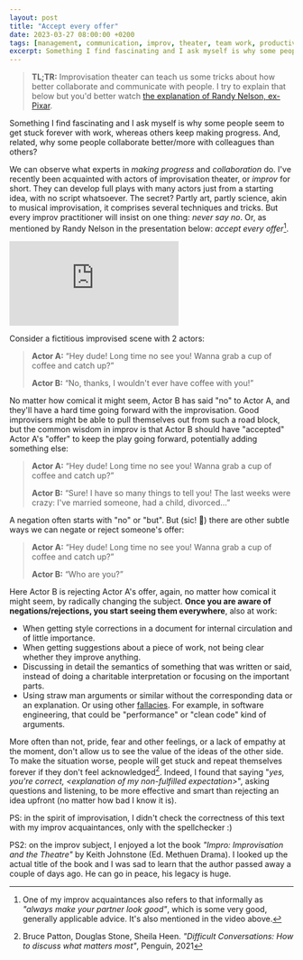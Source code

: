 ```yaml
---
layout: post
title: "Accept every offer"
date: 2023-03-27 08:00:00 +0200
tags: [management, communication, improv, theater, team work, productivity]
excerpt: Something I find fascinating and I ask myself is why some people seem to get stuck forever with work, whereas others keep making progress. And, related, why some people collaborate better/more with colleagues than others?
---
```


> **TL;TR:** Improvisation theater can teach us some tricks about how better collaborate and communicate with people. I try to explain that below but you'd better watch [the explanation of Randy Nelson, ex-Pixar](https://www.youtube-nocookie.com/watch?v=QhXJe8ANws8).

Something I find fascinating and I ask myself is why some people seem to get
stuck forever with work, whereas others keep making progress. And, related, why
some people collaborate better/more with colleagues than others?

We can observe what experts in _making progress_ and _collaboration_ do. I've recently been acquainted with actors of improvisation theater, or _improv_ for short. They can develop full plays with many actors just from a starting idea, with no script whatsoever. The secret? Partly art, partly science, akin to musical improvisation, it comprises several techniques and tricks. But every improv practitioner will insist on one thing: _never say no_. Or, as mentioned by Randy Nelson in the presentation below: _accept every offer_[^look-good].

<div class="responsive-embed responsive-embed-16by9">
  <iframe
      src="https://www.youtube.com/embed/QhXJe8ANws8"
      frameborder="0"
      allowfullscreen="true">
  </iframe>
</div>

Consider a fictitious improvised scene with 2 actors:

> **Actor A:** “Hey dude! Long time no see you! Wanna grab a cup of coffee and catch up?”
>
> **Actor B:** “No, thanks, I wouldn't  ever have coffee with you!”

No matter how comical it might seem, Actor B has said "no" to Actor A, and they'll have a hard time going forward with the improvisation. Good improvisers might be able to pull themselves out from such a road block, but the common wisdom in improv is that Actor B should have "accepted" Actor A's "offer" to keep the play going forward, potentially adding something else:

> **Actor A:** “Hey dude! Long time no see you! Wanna grab a cup of coffee and catch up?”
>
> **Actor B:** “Sure! I have so many things to tell you! The last weeks were crazy: I've married someone, had a child, divorced...”

A negation often starts with "no" or "but". But (sic! 🤦) there are other subtle ways we can negate or reject someone's offer:

> **Actor A:** “Hey dude! Long time no see you! Wanna grab a cup of coffee and catch up?”
>
> **Actor B:** “Who are you?”

Here Actor B is rejecting Actor A's offer, again, no matter how comical it might seem, by radically changing the subject. **Once you are aware of negations/rejections, you start seeing them everywhere**, also at work:

- When getting style corrections in a document for internal circulation and of 
  little importance.
- When getting suggestions about a piece of work, not being clear whether 
  they improve anything.
- Discussing in detail the semantics of something that was written or said, 
  instead of doing a charitable interpretation or focusing on the important parts.
- Using straw man arguments or similar without the corresponding data or an explanation.
  Or using other [fallacies](https://en.wikipedia.org/wiki/List_of_fallacies).
  For example, in software engineering, that could be "performance" or "clean code" kind of arguments.

More often than not, pride, fear and other feelings, or a lack of empathy at the moment, don't allow us to see the value of the ideas of the other side. To make the situation worse, people will get stuck and repeat themselves forever if they don't feel acknowledged[^difficult-conversations]. Indeed, I found that saying "_yes, you're correct, \<explanation of my non-fulfilled expectation\>_", asking questions and listening, to be more effective and smart than rejecting an idea upfront (no matter how bad I know it is). 


PS: in the spirit of improvisation, I didn't check the correctness of this text with my improv acquaintances, only with the spellchecker :)

PS2: on the improv subject, I enjoyed a lot the book _"Impro: Improvisation and the Theatre"_ by Keith Johnstone (Ed. Methuen Drama). I looked up the actual title of the book and I was sad to learn that the author passed away a couple of days ago. He can go in peace, his legacy is huge.

[^look-good]: One of my improv acquaintances also refers to that informally as _"always make your partner look good"_, which is some very good, generally applicable advice. It's also mentioned in the video above.
[^difficult-conversations]: Bruce Patton, Douglas Stone, Sheila Heen. _"Difficult Conversations: How to discuss what matters most"_, Penguin, 2021
